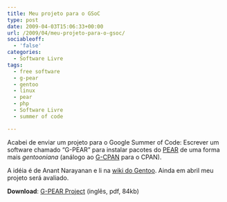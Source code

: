 ```yaml
---
title: Meu projeto para o GSoC
type: post
date: 2009-04-03T15:06:33+00:00
url: /2009/04/meu-projeto-para-o-gsoc/
sociableoff:
  - 'false'
categories:
  - Software Livre
tags:
  - free software
  - g-pear
  - gentoo
  - linux
  - pear
  - php
  - Software Livre
  - summer of code

---
```

Acabei de enviar um projeto para o Google Summer of Code: Escrever um software chamado “G-PEAR” para instalar pacotes do [PEAR][1] de uma forma mais _gentooniana_ (análogo ao [G-CPAN][2] para o CPAN).

A idéia é de Anant Narayanan e li na [wiki do Gentoo][3]. Ainda em abril meu projeto será avaliado.

**Download**: [G-PEAR Project][4] (inglês, pdf, 84kb)

 [1]: http://pear.php.net/
 [2]: http://www.gentoo.org/proj/en/perl/g-cpan.xml
 [3]: http://en.gentoo-wiki.com/wiki/Google_Summer_of_Code_2009_ideas#Write_G-PEAR_.28inspired_by_G-CPAN.29
 [4]: http://tiagomadeira.com/wp-content/uploads/2009/04/g-pear.pdf
